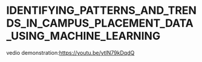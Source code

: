 # IDENTIFYING_PATTERNS_AND_TRENDS_IN_CAMPUS_PLACEMENT_DATA_USING_MACHINE_LEARNING
vedio demonstration:https://youtu.be/ytlN79kDqdQ

